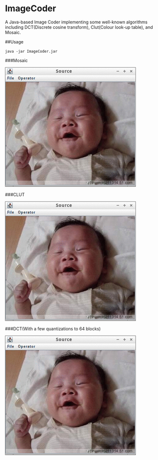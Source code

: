 ImageCoder
==============

A Java-based Image Coder implementing some well-known algorithms including DCT(Discrete cosine transform), Clut(Colour look-up table), and Mosaic.

##Usage

```
java -jar ImageCoder.jar
```

###Mosaic

![Mosaic](/images/mosaic.gif "Mosaic")

###CLUT

![Clut](/images/clut.gif "Clut")

###DCT(With a few quantizations to 64 blocks)

![DCT](/images/dct.gif "DCT")

